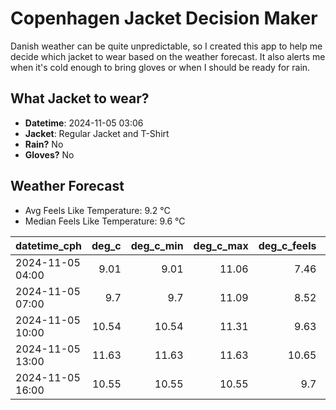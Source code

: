
# Copenhagen Jacket Decision Maker

Danish weather can be quite unpredictable, so I created this app to help me decide which jacket to wear based on the weather forecast. 
It also alerts me when it's cold enough to bring gloves or when I should be ready for rain.

## What Jacket to wear?

- **Datetime**: 2024-11-05 03:06
- **Jacket**: Regular Jacket and T-Shirt
- **Rain?** No
- **Gloves?** No

## Weather Forecast
- Avg Feels Like Temperature: 9.2 °C
- Median Feels Like Temperature: 9.6 °C

| datetime_cph     |   deg_c |   deg_c_min |   deg_c_max |   deg_c_feels | weather   | wind   | rain   |
|:-----------------|--------:|------------:|------------:|--------------:|:----------|:-------|:-------|
| 2024-11-05 04:00 |    9.01 |        9.01 |       11.06 |          7.46 | Clouds    | Low    | None   |
| 2024-11-05 07:00 |    9.7  |        9.7  |       11.09 |          8.52 | Clouds    | Low    | None   |
| 2024-11-05 10:00 |   10.54 |       10.54 |       11.31 |          9.63 | Clouds    | Low    | None   |
| 2024-11-05 13:00 |   11.63 |       11.63 |       11.63 |         10.65 | Clouds    | Low    | None   |
| 2024-11-05 16:00 |   10.55 |       10.55 |       10.55 |          9.7  | Clouds    | Low    | None   |
        